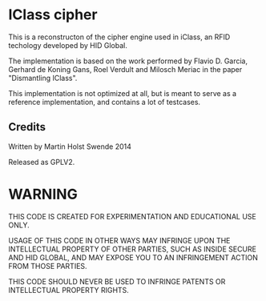 # IClass cipher

This is a reconstructon of the cipher engine used in iClass, an RFID techology developed by HID Global.
 
The implementation is based on the work performed by Flavio D. Garcia, Gerhard de Koning Gans, Roel Verdult and  Milosch Meriac in the paper "Dismantling IClass".

This implementation is not optimized at all, but is meant to serve as a reference implementation, and contains a lot of testcases. 

## Credits

Written by Martin Holst Swende 2014

Released as GPLV2. 

# WARNING

THIS CODE IS CREATED FOR EXPERIMENTATION AND EDUCATIONAL USE ONLY. 

USAGE OF THIS CODE IN OTHER WAYS MAY INFRINGE UPON THE INTELLECTUAL 
PROPERTY OF OTHER PARTIES, SUCH AS INSIDE SECURE AND HID GLOBAL, 
AND MAY EXPOSE YOU TO AN INFRINGEMENT ACTION FROM THOSE PARTIES. 

THIS CODE SHOULD NEVER BE USED TO INFRINGE PATENTS OR INTELLECTUAL PROPERTY RIGHTS. 
